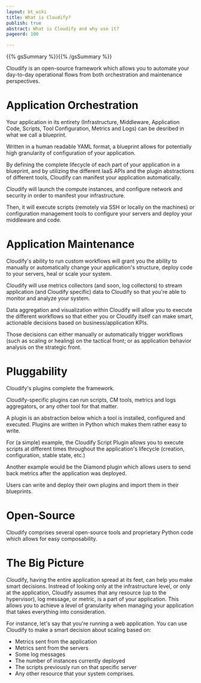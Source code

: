 ```yaml
---
layout: bt_wiki
title: What is Cloudify?
publish: true
abstract: What is Cloudify and why use it?
pageord: 100

---
```


{{% gsSummary %}}{{% /gsSummary %}}

Cloudify is an open-source framework which allows you to automate your day-to-day operational flows from both orchestration and maintenance perspectives.


# Application Orchestration

Your application in its entirety (Infrastructure, Middleware, Application Code, Scripts, Tool Configuration, Metrics and Logs) can be desribed in what we call a blueprint.

Written in a human readable YAML format, a blueprint allows for potentially high granularity of configuration of your application.

By defining the complete lifecycle of each part of your application in a blueprint, and by utilizing the different IaaS APIs and the plugin abstractions of different tools, Cloudify can manifest your application automatically.

Cloudify will launch the compute instances, and configure network and security in order to manifest your infrastructure.

Then, it will execute scripts (remotely via SSH or locally on the machines) or configuration management tools to configure your servers and deploy your middleware and code.


# Application Maintenance

Cloudify's ability to run custom workflows will grant you the ability to manually or automatically change your application's structure, deploy code to your servers, heal or scale your system.

Cloudify will use metrics collectors (and soon, log collectors) to stream application (and Cloudify specific) data to Cloudify so that you're able to monitor and analyze your system.

Data aggregation and visualization within Cloudify will allow you to execute the different workflows so that either you or Cloudify itself can make smart, actionable decisions based on business/application KPIs.

Those decisions can either manually or automatically trigger workflows (such as scaling or healing) on the tactical front; or as application behavior analysis on the strategic front.


# Pluggability

Cloudify's plugins complete the framework.

Cloudify-specific plugins can run scripts, CM tools, metrics and logs aggregators, or any other tool for that matter.

A plugin is an abstraction below which a tool is installed, configured and executed. Plugins are written in Python which makes them rather easy to write.

For (a simple) example, the Cloudify Script Plugin allows you to execute scripts at different times throughout the application's lifecycle (creation, configuration, stable state, etc.)

Another example would be the Diamond plugin which allows users to send back metrics after the application was deployed.

Users can write and deploy their own plugins and import them in their blueprints.


# Open-Source

Cloudify comprises several open-source tools and proprietary Python code which allows for easy composability.


# The Big Picture

Cloudify, having the entire application spread at its feet, can help you make smart decisions. Instread of looking only at the infrastructure level, or only at the application, Cloudify assumes that any resource (up to the hypervisor), log message, or metric, is a part of your application. This allows you to achieve a level of granularity when managing your application that takes everything into consideration.

For instance, let's say that you're running a web application. You can use Cloudify to make a smart decision about scaling based on:

* Metrics sent from the application
* Metrics sent from the servers
* Some log messages
* The number of instances currently deployed
* The scripts previously run on that specific server
* Any other resource that your system comprises.
